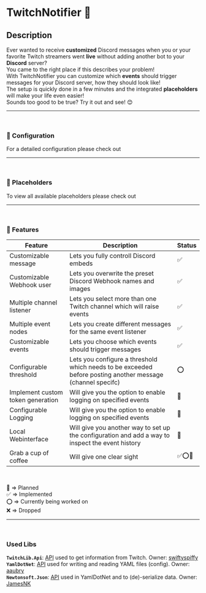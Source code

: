 # TwitchNotifier 💬
## Description
Ever wanted to receive **customized** Discord messages when you or your favorite Twitch streamers went **live** without adding another bot to your **Discord** server?  
You came to the right place if this describes your problem!  
With TwitchNotifier you can customize which **events** should trigger messages for your Discord server, how they should look like!  
The setup is quickly done in a few minutes and the integrated **placeholders** will make your life even easier!  
Sounds too good to be true? Try it out and see! 😊
***
<br/>


### 📃 Configuration
For a detailed configuration please check out [<ARTIKLE>](<WIKI>)

***
<br/>

### 🔗 Placeholders
To view all available placeholders please check out [<ARTIKLE>](<WIKI>)
***
<br/>

### 📅 Features

| Feature            | Description | Status |
|--------------------|-------------|--------|
|Customizable message  | Lets you fully controll Discord embeds |✅|
|Customizable Webhook user | Lets you overwrite the preset Discord Webhook names and images |✅|
|Multiple channel listener | Lets you select more than one Twitch channel which will raise events |✅|
|Multiple event nodes | Lets you create different messages for the same event listener |✅|
|Customizable events | Lets you choose which events should trigger messages |✅|
|Configurable threshold | Lets you configure a threshold which needs to be exceeded before posting another message (channel specifc) |⭕|
|Implement custom token generation | Will give you the option to enable logging on specified events |📅|
|Configurable Logging | Will give you the option to enable logging on specified events |📅|
|Local Webinterface | Will give you another way to set up the configuration and add a way to inspect the event history |📅|
|Grab a cup of coffee | Will give one clear sight |✅⭕📅|

<br/>

📅 => Planned  
✅ => Implemented  
⭕ => Currently being worked on  
❌ => Dropped
***
<br/>

### Used Libs
**`TwitchLib.Api`**: [API](https://github.com/TwitchLib/TwitchLib.Api) used to get information from Twitch. Owner: [swiftyspiffy](https://github.com/aaubry)  
**`YamlDotNet`**: [API](https://github.com/aaubry/YamlDotNet) used for writing and reading YAML files (config). Owner: [aaubry](https://github.com/aaubry)  
**`Newtonsoft.Json`**: [API](https://github.com/JamesNK/Newtonsoft.Json) used in YamlDotNet and to (de)-serialize data. Owner: [JamesNK](https://github.com/JamesNK)
